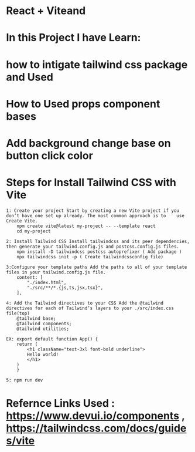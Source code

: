 # React + Viteand  
# In this Project I have Learn:
# how to intigate tailwind css package and Used
# How to Used props component bases 
# Add background change base on button click color
# Steps for Install Tailwind CSS with Vite
    1: Create your project Start by creating a new Vite project if you don’t have one set up already. The most common approach is to    use Create Vite.
        npm create vite@latest my-project -- --template react
        cd my-project
    
    2: Install Tailwind CSS Install tailwindcss and its peer dependencies, then generate your tailwind.config.js and postcss.config.js files.
        npm install -D tailwindcss postcss autoprefixer ( Add package )
        npx tailwindcss init -p ( Create tailwindcssconfig file)
    
    3:Configure your template paths Add the paths to all of your template files in your tailwind.config.js file.
        content: [
            "./index.html",
            "./src/**/*.{js,ts,jsx,tsx}",
        ],
    
    4: Add the Tailwind directives to your CSS Add the @tailwind directives for each of Tailwind’s layers to your ./src/index.css file(top)
        @tailwind base;
        @tailwind components;
        @tailwind utilities;

    EX: export default function App() {
        return (
            <h1 className="text-3xl font-bold underline">
            Hello world!
            </h1>
        )
        }

    5: npm run dev

# Refernce Links Used : https://www.devui.io/components , https://tailwindcss.com/docs/guides/vite